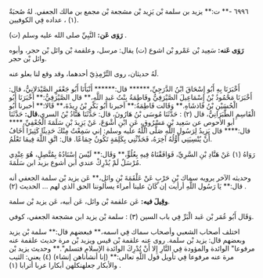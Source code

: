 ٦٩٩٦ -** ت:** يزيد بن سلمة بْن يَزِيد بْن مشجعة بْن مجمع بن مالك الجعفي. لهُ صُحبَةٌ (١) ، عداده فِي الكوفيين.

**رَوَى عَن:** النَّبِيِّ صلى الله عليه وسلم (ت) .

**رَوَى عَنه:** سَعِيد بْن عَمْرو بْن اشوع (ت) يقال: مرسل، وعلقمة بْن وائل بْن حجر، وأبوه وائل بْن حجر.

لَهُ حديثان، روى التِّرْمِذِيّ أحدهما، وقد وقع لنا بعلو عنه.

أَخْبَرَنَا بِهِ أَبُو إِسْحَاقَ ابْنُ الدَّرَجِيِّ،****** قال:****** أَنْبَأَنَا أَبُو جَعْفَرٍ الصَّيْدَلانِيُّ، قال: أَخْبَرَنَا مَحْمُودُ بْنُ إِسْمَاعِيلَ الصَّيْرَفِيُّ وفَاطِمَةُ بِنْتُ عَبد اللَّهِ،** قال الصَّيْرَفِيُّ:** أَخْبَرَنَا أَبُو الْحُسَيْنِ بْنُ فَاذشَاهِ.** وَقَالت فَاطِمَةُ:** أخبرنا أَبُو بَكْرِ بْنُ رِيذَةَ،** قَالا:** أخبرنا أَبُو الْقَاسِمِ الطَّبَرَانِيُّ، قال (٢) : حَدَّثَنَا مُوسَى بْنُ هَارُونَ، قال: حَدَّثَنَا هَنَّادُ بْنُ السري،**قال:** حَدَّثَنَا أبو الأحوص عن سَعِيد بْنِ مَسْرُوقٍ، عَنِ ابْنِ أَشْوَعَ، عَنْ يَزِيدَ بْنِ سَلَمَةَ الْجُعْفِيِّ،**** قال:**** قال يَزِيدُ لِرَسُولِ اللَّهِ صَلَّى اللَّهُ عليه وسلم: إني سَمِعْتُ مِنْكَ حَدِيثًا كَثِيرًا أَخَافُ أَنْ يُنْسِيَنِي أَوُّلُهُ آخِرَهُ، فَحَدِّثْنِي بِكَلِمَةٍ تَكُونُ جِمَاعًا. قال: اتَّقِ اللَّهَ فِيمَا تَعْلَمُ.

رَوَاهُ (١) عَنْ هَنَّادِ بْنِ السَّرِيِّ، فَوَافَقْنَاهُ فِيهِ بِعُلُوٍّ،** وَقَال:** لَيْسَ إِسْنَادُهُ بِمُتَّصِلٍ، هُوَ عِنْدِي مُرْسَلٌ لَمْ يُدْرِكْ عندي ابن أشوع بزيد ابن سَلَمَةَ.

وحديثه الآخر يرويه سماك بْنِ حَرْبٍ عَنْ عَلْقَمَةَ بْنِ وائل،** عَن يزيد بْن سلمة الجعفي أنه قال:** يَا رَسُول اللَّهِ أرأيت إن كَانَ علينا أمراء يسألوننا الحق الذي لهم ... الحديث (٢) .

**وقِيلَ فيه:** عَن علقمة بْن وائل، عَن أبيه، عَن يزيد بْن سلمة.

وَقَال أَبُو عُمَر بْن عَبد الْبَرِّ فِي باب السين (٣) : سلمة بْن يزيد ابن مشجعة الجعفي، كوفي.

اختلف أصحاب الشعبي وأصحاب سماك فِي اسمه،** فبعضهم قال:** سلمة بْن يزيد وبعضهم قال: يزيد بْن سلمة. روى عنه علقمة بْن قيس ويزيد بْن مرة حديث علقمة عنه مرفوعا" الوائدة والمؤودة فِي النَّارِ إِلا أَنْ تُدْرِكَ الوائدة الإسلام فتسلم".** وحديث يزيد بْن مرة عنه مرفوعا فِي تأويل قول اللَّهِ تعالى:** (إنا أنشأناهن إنشاء) (٤) يعني: الثيب والأبكار جعلهنكلهن أبكارا عربا أترابا (١) .
